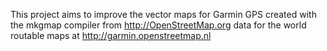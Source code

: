 This project aims to improve the vector maps for Garmin GPS created with the mkgmap compiler from http://OpenStreetMap.org data for the world routable maps at http://garmin.openstreetmap.nl